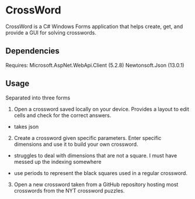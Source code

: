 # CrossWord

CrossWord is a C# Windows Forms application that helps create, get, and provide a GUI for solving crosswords.

## Dependencies
Requires:
Microsoft.AspNet.WebApi.Client (5.2.8)
Newtonsoft.Json (13.0.1)

## Usage
Separated into three forms
1. Open a crossword saved locally on your device. Provides a layout to edit cells and check for the correct answers.

* takes json

2. Create a crossword given specific parameters. Enter specific dimensions and use it to build your own crossword.

* struggles to deal with dimensions that are not a square. I must have messed up the indexing somewhere

* use periods to represent the black squares used in a regular crossword.
3. Open a new crossword taken from a GitHub repository hosting most crosswords from the NYT crossword puzzles.